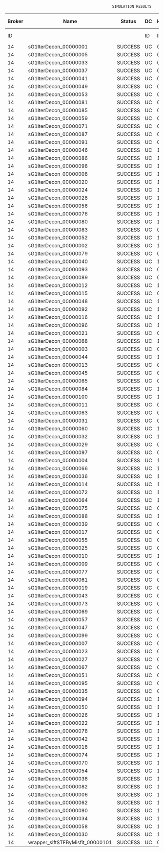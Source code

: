 

                                                     SIMULATION RESULTS

|Broker|         Name         | Status|  DC  |Host|Host PEs |VM|   VM PEs|   VM MIPS|ActivityLen|StartTime|FinishTime|ExecTime
|------|----------------------|-------|------|----|---------|--|---------|----------|-----------|---------|----------|--------
|    ID|                      |       |    ID|  ID|CPU cores|ID|CPU cores|        MI|         MI|  Seconds|   Seconds| Seconds
|    14| sG1IterDecon_00000001|SUCCESS|    UC|   0|       12|56|        2|    1000.0|      56150|  18681.7|   19385.4|   703.7
|    14| sG1IterDecon_00000005|SUCCESS|    UC|   0|       12|56|        2|    1000.0|      56150|  18681.7|   19385.4|   703.7
|    14| sG1IterDecon_00000033|SUCCESS|    UC|   0|       12|56|        2|    1000.0|      56150|  18681.7|   19385.4|   703.7
|    14| sG1IterDecon_00000037|SUCCESS|    UC|   0|       12|56|        2|    1000.0|      56150|  18681.7|   19385.4|   703.7
|    14| sG1IterDecon_00000041|SUCCESS|    UC|   0|       12|56|        2|    1000.0|      56150|  18681.7|   19385.4|   703.7
|    14| sG1IterDecon_00000049|SUCCESS|    UC|   0|       12|56|        2|    1000.0|      56150|  18681.7|   19385.4|   703.7
|    14| sG1IterDecon_00000053|SUCCESS|    UC|   0|       12|56|        2|    1000.0|      56150|  18681.7|   19385.4|   703.7
|    14| sG1IterDecon_00000081|SUCCESS|    UC|   0|       12|56|        2|    1000.0|      56150|  18681.7|   19385.4|   703.7
|    14| sG1IterDecon_00000085|SUCCESS|    UC|   0|       12|56|        2|    1000.0|      56150|  18681.7|   19385.4|   703.7
|    14| sG1IterDecon_00000059|SUCCESS|    UC|   0|       12|58|        2|    1000.0|      56150|  18681.7|   19385.4|   703.7
|    14| sG1IterDecon_00000071|SUCCESS|    UC|   0|       12|58|        2|    1000.0|      56150|  18681.7|   19385.4|   703.7
|    14| sG1IterDecon_00000087|SUCCESS|    UC|   0|       12|58|        2|    1000.0|      56150|  18681.7|   19385.4|   703.7
|    14| sG1IterDecon_00000091|SUCCESS|    UC|   0|       12|58|        2|    1000.0|      56150|  18681.7|   19385.4|   703.7
|    14| sG1IterDecon_00000046|SUCCESS|    UC|   1|       12|57|        2|    1000.0|      56150|  18681.7|   19385.4|   703.7
|    14| sG1IterDecon_00000086|SUCCESS|    UC|   1|       12|57|        2|    1000.0|      56150|  18681.7|   19385.4|   703.7
|    14| sG1IterDecon_00000098|SUCCESS|    UC|   1|       12|57|        2|    1000.0|      56150|  18681.7|   19385.4|   703.7
|    14| sG1IterDecon_00000008|SUCCESS|    UC|   1|       12|59|        2|    1000.0|      56150|  18681.7|   19385.4|   703.7
|    14| sG1IterDecon_00000020|SUCCESS|    UC|   1|       12|59|        2|    1000.0|      56150|  18681.7|   19385.4|   703.7
|    14| sG1IterDecon_00000024|SUCCESS|    UC|   1|       12|59|        2|    1000.0|      56150|  18681.7|   19385.4|   703.7
|    14| sG1IterDecon_00000028|SUCCESS|    UC|   1|       12|59|        2|    1000.0|      56150|  18681.7|   19385.4|   703.7
|    14| sG1IterDecon_00000056|SUCCESS|    UC|   1|       12|59|        2|    1000.0|      56150|  18681.7|   19385.4|   703.7
|    14| sG1IterDecon_00000076|SUCCESS|    UC|   1|       12|59|        2|    1000.0|      56150|  18681.7|   19385.4|   703.7
|    14| sG1IterDecon_00000080|SUCCESS|    UC|   1|       12|59|        2|    1000.0|      56150|  18681.7|   19385.4|   703.7
|    14| sG1IterDecon_00000083|SUCCESS|    UC|   0|       12|58|        2|    1000.0|      59381|  18681.7|   19419.6|   737.9
|    14| sG1IterDecon_00000052|SUCCESS|    UC|   1|       12|59|        2|    1000.0|      61375|  18681.7|   19432.7|   751.0
|    14| sG1IterDecon_00000002|SUCCESS|    UC|   1|       12|57|        2|    1000.0|      60450|  18681.7|   19433.5|   751.7
|    14| sG1IterDecon_00000079|SUCCESS|    UC|   0|       12|58|        2|    1000.0|      83667|  18681.7|   19664.0|   982.3
|    14| sG1IterDecon_00000040|SUCCESS|    UC|   1|       12|59|        2|    1000.0|      91200|  18681.7|   19689.0|  1007.3
|    14| sG1IterDecon_00000093|SUCCESS|    UC|   0|       12|56|        2|    1000.0|      96311|  18681.7|   19708.1|  1026.4
|    14| sG1IterDecon_00000089|SUCCESS|    UC|   0|       12|56|        2|    1000.0|     115702|  18681.7|   19854.0|  1172.3
|    14| sG1IterDecon_00000012|SUCCESS|    UC|   1|       12|59|        2|    1000.0|     117306|  18681.7|   19897.8|  1216.1
|    14| sG1IterDecon_00000015|SUCCESS|    UC|   0|       12|58|        2|    1000.0|     115126|  18681.7|   19963.7|  1282.0
|    14| sG1IterDecon_00000048|SUCCESS|    UC|   1|       12|59|        2|    1000.0|     131219|  18681.7|   20002.6|  1320.9
|    14| sG1IterDecon_00000092|SUCCESS|    UC|   1|       12|59|        2|    1000.0|     135995|  18681.7|   20036.3|  1354.5
|    14| sG1IterDecon_00000016|SUCCESS|    UC|   1|       12|59|        2|    1000.0|     144034|  18681.7|   20088.8|  1407.1
|    14| sG1IterDecon_00000096|SUCCESS|    UC|   1|       12|59|        2|    1000.0|     146964|  18681.7|   20106.5|  1424.8
|    14| sG1IterDecon_00000021|SUCCESS|    UC|   0|       12|56|        2|    1000.0|     156382|  18681.7|   20140.7|  1459.0
|    14| sG1IterDecon_00000068|SUCCESS|    UC|   1|       12|59|        2|    1000.0|     162933|  18681.7|   20194.8|  1513.1
|    14| sG1IterDecon_00000003|SUCCESS|    UC|   0|       12|58|        2|    1000.0|     143490|  18681.7|   20219.5|  1537.8
|    14| sG1IterDecon_00000044|SUCCESS|    UC|   1|       12|59|        2|    1000.0|     168756|  18681.7|   20223.9|  1542.2
|    14| sG1IterDecon_00000013|SUCCESS|    UC|   0|       12|56|        2|    1000.0|     173487|  18681.7|   20252.7|  1571.0
|    14| sG1IterDecon_00000045|SUCCESS|    UC|   0|       12|56|        2|    1000.0|     193935|  18681.7|   20376.0|  1694.2
|    14| sG1IterDecon_00000065|SUCCESS|    UC|   0|       12|56|        2|    1000.0|     195345|  18681.7|   20383.7|  1702.0
|    14| sG1IterDecon_00000084|SUCCESS|    UC|   1|       12|59|        2|    1000.0|     231134|  18681.7|   20505.1|  1823.3
|    14| sG1IterDecon_00000100|SUCCESS|    UC|   1|       12|59|        2|    1000.0|     237950|  18681.7|   20532.2|  1850.5
|    14| sG1IterDecon_00000011|SUCCESS|    UC|   0|       12|58|        2|    1000.0|     182930|  18681.7|   20557.0|  1875.2
|    14| sG1IterDecon_00000063|SUCCESS|    UC|   0|       12|58|        2|    1000.0|     188230|  18681.7|   20599.4|  1917.7
|    14| sG1IterDecon_00000031|SUCCESS|    UC|   0|       12|58|        2|    1000.0|     190673|  18681.7|   20617.8|  1936.1
|    14| sG1IterDecon_00000060|SUCCESS|    UC|   1|       12|59|        2|    1000.0|     265578|  18681.7|   20629.3|  1947.6
|    14| sG1IterDecon_00000032|SUCCESS|    UC|   1|       12|59|        2|    1000.0|     270491|  18681.7|   20644.1|  1962.4
|    14| sG1IterDecon_00000029|SUCCESS|    UC|   0|       12|56|        2|    1000.0|     252025|  18681.7|   20667.2|  1985.5
|    14| sG1IterDecon_00000097|SUCCESS|    UC|   0|       12|56|        2|    1000.0|     274532|  18681.7|   20768.7|  2086.9
|    14| sG1IterDecon_00000004|SUCCESS|    UC|   1|       12|59|        2|    1000.0|     334964|  18681.7|   20805.2|  2123.5
|    14| sG1IterDecon_00000066|SUCCESS|    UC|   1|       12|57|        2|    1000.0|     190704|  18681.7|   20807.3|  2125.5
|    14| sG1IterDecon_00000036|SUCCESS|    UC|   1|       12|59|        2|    1000.0|     337139|  18681.7|   20809.7|  2128.0
|    14| sG1IterDecon_00000014|SUCCESS|    UC|   1|       12|57|        2|    1000.0|     197394|  18681.7|   20874.2|  2192.5
|    14| sG1IterDecon_00000072|SUCCESS|    UC|   1|       12|59|        2|    1000.0|     387256|  18681.7|   20885.0|  2203.3
|    14| sG1IterDecon_00000064|SUCCESS|    UC|   1|       12|59|        2|    1000.0|     394582|  18681.7|   20892.3|  2210.6
|    14| sG1IterDecon_00000075|SUCCESS|    UC|   0|       12|58|        2|    1000.0|     234888|  18681.7|   20929.5|  2247.8
|    14| sG1IterDecon_00000088|SUCCESS|    UC|   1|       12|59|        2|    1000.0|     467079|  18681.7|   20964.8|  2283.1
|    14| sG1IterDecon_00000039|SUCCESS|    UC|   0|       12|58|        2|    1000.0|     244204|  18681.7|   20990.5|  2308.8
|    14| sG1IterDecon_00000017|SUCCESS|    UC|   0|       12|56|        2|    1000.0|     341331|  18681.7|   21036.0|  2354.3
|    14| sG1IterDecon_00000055|SUCCESS|    UC|   0|       12|58|        2|    1000.0|     255737|  18681.7|   21060.0|  2378.3
|    14| sG1IterDecon_00000025|SUCCESS|    UC|   0|       12|56|        2|    1000.0|     358800|  18681.7|   21097.4|  2415.6
|    14| sG1IterDecon_00000010|SUCCESS|    UC|   1|       12|57|        2|    1000.0|     225339|  18681.7|   21140.7|  2459.0
|    14| sG1IterDecon_00000009|SUCCESS|    UC|   0|       12|56|        2|    1000.0|     391043|  18681.7|   21194.2|  2512.5
|    14| sG1IterDecon_00000077|SUCCESS|    UC|   0|       12|56|        2|    1000.0|     424669|  18681.7|   21278.2|  2596.5
|    14| sG1IterDecon_00000061|SUCCESS|    UC|   0|       12|56|        2|    1000.0|     449668|  18681.7|   21328.3|  2646.6
|    14| sG1IterDecon_00000019|SUCCESS|    UC|   0|       12|58|        2|    1000.0|     310565|  18681.7|   21363.2|  2681.5
|    14| sG1IterDecon_00000043|SUCCESS|    UC|   0|       12|58|        2|    1000.0|     315524|  18681.7|   21388.0|  2706.3
|    14| sG1IterDecon_00000073|SUCCESS|    UC|   0|       12|56|        2|    1000.0|     514833|  18681.7|   21426.2|  2744.5
|    14| sG1IterDecon_00000069|SUCCESS|    UC|   0|       12|56|        2|    1000.0|     517533|  18681.7|   21428.9|  2747.2
|    14| sG1IterDecon_00000057|SUCCESS|    UC|   0|       12|56|        2|    1000.0|     548071|  18681.7|   21459.5|  2777.8
|    14| sG1IterDecon_00000047|SUCCESS|    UC|   0|       12|58|        2|    1000.0|     378587|  18681.7|   21672.2|  2990.5
|    14| sG1IterDecon_00000099|SUCCESS|    UC|   0|       12|58|        2|    1000.0|     388369|  18681.7|   21711.3|  3029.5
|    14| sG1IterDecon_00000007|SUCCESS|    UC|   0|       12|58|        2|    1000.0|     417184|  18681.7|   21812.5|  3130.8
|    14| sG1IterDecon_00000023|SUCCESS|    UC|   0|       12|58|        2|    1000.0|     440432|  18681.7|   21882.4|  3200.6
|    14| sG1IterDecon_00000027|SUCCESS|    UC|   0|       12|58|        2|    1000.0|     452997|  18681.7|   21913.8|  3232.1
|    14| sG1IterDecon_00000067|SUCCESS|    UC|   0|       12|58|        2|    1000.0|     473732|  18681.7|   21955.2|  3273.5
|    14| sG1IterDecon_00000051|SUCCESS|    UC|   0|       12|58|        2|    1000.0|     478427|  18681.7|   21962.4|  3280.6
|    14| sG1IterDecon_00000095|SUCCESS|    UC|   0|       12|58|        2|    1000.0|     485151|  18681.7|   21969.0|  3287.3
|    14| sG1IterDecon_00000035|SUCCESS|    UC|   0|       12|58|        2|    1000.0|     493480|  18681.7|   21977.5|  3295.7
|    14| sG1IterDecon_00000094|SUCCESS|    UC|   1|       12|57|        2|    1000.0|     318396|  18681.7|   21979.7|  3298.0
|    14| sG1IterDecon_00000050|SUCCESS|    UC|   1|       12|57|        2|    1000.0|     318735|  18681.7|   21982.7|  3301.0
|    14| sG1IterDecon_00000026|SUCCESS|    UC|   1|       12|57|        2|    1000.0|     322630|  18681.7|   22013.9|  3332.2
|    14| sG1IterDecon_00000022|SUCCESS|    UC|   1|       12|57|        2|    1000.0|     357190|  18681.7|   22274.0|  3592.2
|    14| sG1IterDecon_00000078|SUCCESS|    UC|   1|       12|57|        2|    1000.0|     360476|  18681.7|   22297.2|  3615.5
|    14| sG1IterDecon_00000042|SUCCESS|    UC|   1|       12|57|        2|    1000.0|     368699|  18681.7|   22351.0|  3669.3
|    14| sG1IterDecon_00000018|SUCCESS|    UC|   1|       12|57|        2|    1000.0|     414263|  18681.7|   22625.6|  3943.9
|    14| sG1IterDecon_00000074|SUCCESS|    UC|   1|       12|57|        2|    1000.0|     424552|  18681.7|   22682.5|  4000.8
|    14| sG1IterDecon_00000070|SUCCESS|    UC|   1|       12|57|        2|    1000.0|     448310|  18681.7|   22801.3|  4119.5
|    14| sG1IterDecon_00000054|SUCCESS|    UC|   1|       12|57|        2|    1000.0|     450508|  18681.7|   22811.3|  4129.6
|    14| sG1IterDecon_00000038|SUCCESS|    UC|   1|       12|57|        2|    1000.0|     477933|  18681.7|   22921.0|  4239.3
|    14| sG1IterDecon_00000082|SUCCESS|    UC|   1|       12|57|        2|    1000.0|     479541|  18681.7|   22926.7|  4245.0
|    14| sG1IterDecon_00000006|SUCCESS|    UC|   1|       12|57|        2|    1000.0|     495411|  18681.7|   22974.4|  4292.7
|    14| sG1IterDecon_00000062|SUCCESS|    UC|   1|       12|57|        2|    1000.0|     512294|  18681.7|   23016.5|  4334.8
|    14| sG1IterDecon_00000090|SUCCESS|    UC|   1|       12|57|        2|    1000.0|     525791|  18681.7|   23043.5|  4361.8
|    14| sG1IterDecon_00000034|SUCCESS|    UC|   1|       12|57|        2|    1000.0|     550026|  18681.7|   23080.0|  4398.3
|    14| sG1IterDecon_00000058|SUCCESS|    UC|   1|       12|57|        2|    1000.0|     559233|  18681.7|   23089.3|  4407.5
|    14| sG1IterDecon_00000030|SUCCESS|    UC|   1|       12|57|        2|    1000.0|     560188|  18681.7|   23090.1|  4408.4
|    14|wrapper_siftSTFByMisfit_00000101|SUCCESS|    UC|   0|       12|56|        2|    1000.0|      13510|  23090.1|   23103.7|    13.5

